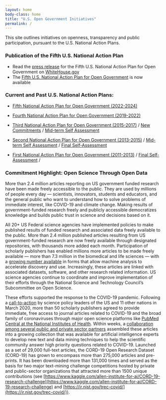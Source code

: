 ```yaml
---
layout: home
body-class: home
title: "U.S. Open Government Initiatives"
permalink: /
---
```


This site outlines initiatives on openness, transparency and public participation, pursuant to the U.S. National Action Plans. 

### Publication of the Fifth U.S. National Action Plan
* Read the [press release](https://www.whitehouse.gov/ostp/news-updates/2022/12/28/white-house-releases-fifth-open-government-national-action-plan-to-advance-a-more-inclusive-responsive-and-accountable-government/) for the Fifth U.S. National Action Plan for Open Government on [WhiteHouse.gov](https://www.whitehouse.gov/ostp/news-updates/2022/12/28/white-house-releases-fifth-open-government-national-action-plan-to-advance-a-more-inclusive-responsive-and-accountable-government/)
* The [Fifth U.S. National Action Plan for Open Government](/national-action-plan/5/) is now available

### Current and Past U.S. National Action Plans:
* [Fifth National Action Plan for Open Government (2022-2024)](/national-action-plan/5/)

* [Fourth National Action Plan for Open Government (2019-2022)](/assets/files/NAP4-fourth-open-government-national-action-plan.pdf)

* [Third National Action Plan for Open Government (2015-2017)](/assets/files/final_us_open_government_national_action_plan_3_0.pdf) / [New Commitments](/assets/files/new_nap_commitments_final.pdf) / [Mid-term Self Assessment](/assets/files/nap_3_self_assessment_final.pdf)

* [Second National Action Plan for Open Government (2013-2015)](/assets/files/NAP2.pdf) / [Mid-term Self Assessment](/assets/files/NAP2SA-mid.pdf) / [Final Self-Assessment](/assets/files/NAP2SA.pdf)

* [First National Action Plan for Open Government (2011-2013)](/assets/files/NAP1.pdf) / [Final Self-Assessment](/assets/files/NAP1SA.pdf) / 


### Commitment Highlight: Open Science Through Open Data

More than 2.4 million articles reporting on US government funded research have been made freely accessible to the public. They are used by millions of people every day — scientists, innovators, students and educators, and the general public who want to understand how to solve problems of immediate interest, like COVID-19 and climate change. Making results of government-funded research freely and publicly accessible democratizes knowledge and builds public trust in science and decisions based on it.

All 20+ US Federal science agencies have implemented policies to make published results of funded research and associated data freely available to the public.  More than 2.4 million published articles resulting from US government-funded research are now freely available through designated repositories, with thousands more added each month.  Participation of scholarly publishers has enabled millions more articles to be made freely available — more than 7.3 million in the biomedical and life sciences — with a [growing number available](https://www.ncbi.nlm.nih.gov/pmc/) in forms that allow machine analysis to accelerate discovery and use.  Increasingly, these articles are linked with associated datasets, software, and other research related information.  US science agencies continue to coordinate and improve implementation of their efforts through the National Science and Technology Council’s Subcommittee on Open Science.  

These efforts supported the response to the COVID-19 pandemic.  Following a [call-to-action](https://go.usa.gov/xMnKp) by science policy leaders of the US and 11 other nations in March 2020, more than 50 scholarly publishers agreed to provide immediate, free access to journal articles related to COVID-19 and the broad family of coronaviruses through major open science platforms like [PubMed Central at the National Institutes of Health](https://www.ncbi.nlm.nih.gov/pmc/about/covid-19/).  Within weeks, a [collaboration among several public and private sector partners](https://cset.georgetown.edu/publication/covid-19-open-research-dataset-cord-19/) assembled these articles into a growing collection that was available for artificial intelligence experts to develop new text and data mining techniques to help the scientific community answer high priority questions related to COVID-19.  Launched as a set of 29,000 full-text articles, the CORD-19 Open Research Dataset (CORD-19) has grown to encompass more than 275,000 articles and pre-prints. It has been downloaded more than 131,000 times and served as the basis for two major text-mining challenge competitions hosted by private and public-sector organizations that attracted more than 1500 unique contributions (see [https://www.kaggle.com/allen-institute-for-ai/CORD-19-research-challenge](https://www.kaggle.com/allen-institute-for-ai/CORD-19-research-challenge) and [https://ir.nist.gov/trec-covid/](https://ir.nist.gov/trec-covid/)).
